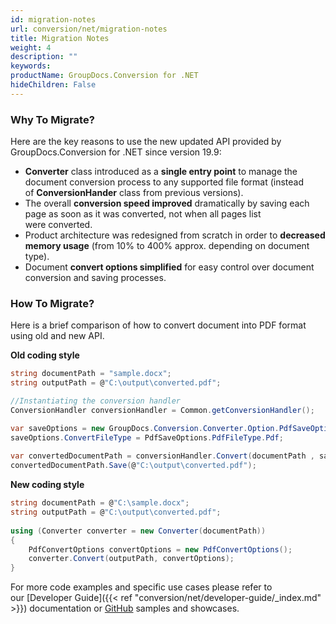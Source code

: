 ```yaml
---
id: migration-notes
url: conversion/net/migration-notes
title: Migration Notes
weight: 4
description: ""
keywords: 
productName: GroupDocs.Conversion for .NET
hideChildren: False
---
```

### Why To Migrate?
  
Here are the key reasons to use the new updated API provided by GroupDocs.Conversion for .NET since version 19.9:

*   **Converter** class introduced as a **single entry point** to manage the document conversion process to any supported file format (instead of **ConversionHander** class from previous versions). 
*   The overall **conversion speed improved** dramatically by saving each page as soon as it was converted, not when all pages list were converted.
*   Product architecture was redesigned from scratch in order to **decreased memory usage** (from 10% to 400% approx. depending on document type).
*   Document **convert options simplified** for easy control over document conversion and saving processes.  
    

### How To Migrate?

Here is a brief comparison of how to convert document into PDF format using old and new API.  

**Old coding style**

```csharp
string documentPath = "sample.docx";
string outputPath = @"C:\output\converted.pdf";

//Instantiating the conversion handler
ConversionHandler conversionHandler = Common.getConversionHandler();

var saveOptions = new GroupDocs.Conversion.Converter.Option.PdfSaveOptions();
saveOptions.ConvertFileType = PdfSaveOptions.PdfFileType.Pdf;
 
var convertedDocumentPath = conversionHandler.Convert(documentPath , saveOptions);
convertedDocumentPath.Save(@"C:\output\converted.pdf");
```

**New coding style**

```csharp
string documentPath = @"C:\sample.docx"; 
string outputPath = @"C:\output\converted.pdf";
 
using (Converter converter = new Converter(documentPath))
{
    PdfConvertOptions convertOptions = new PdfConvertOptions();
    converter.Convert(outputPath, convertOptions);
}
```

For more code examples and specific use cases please refer to our [Developer Guide]({{< ref "conversion/net/developer-guide/_index.md" >}}) documentation or [GitHub](https://github.com/groupdocs-conversion/GroupDocs.Conversion-for-.NET) samples and showcases.
